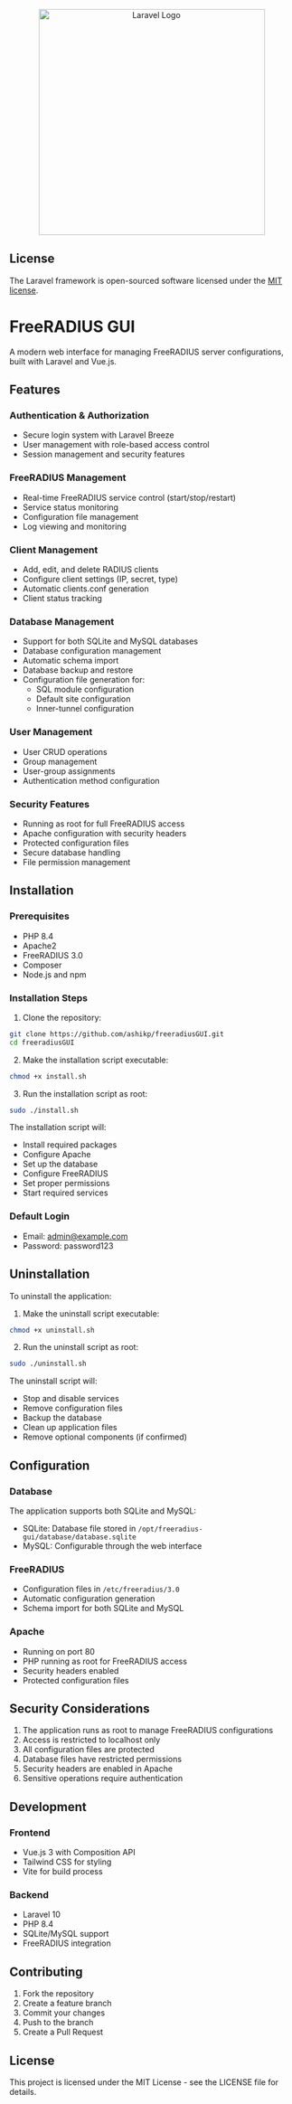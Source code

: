 <p align="center"><a href="https://laravel.com" target="_blank"><img src="https://raw.githubusercontent.com/laravel/art/master/logo-lockup/5%20SVG/2%20CMYK/1%20Full%20Color/laravel-logolockup-cmyk-red.svg" width="400" alt="Laravel Logo"></a></p>


## License

The Laravel framework is open-sourced software licensed under the [MIT license](https://opensource.org/licenses/MIT).

# FreeRADIUS GUI

A modern web interface for managing FreeRADIUS server configurations, built with Laravel and Vue.js.

## Features

### Authentication & Authorization
- Secure login system with Laravel Breeze
- User management with role-based access control
- Session management and security features

### FreeRADIUS Management
- Real-time FreeRADIUS service control (start/stop/restart)
- Service status monitoring
- Configuration file management
- Log viewing and monitoring

### Client Management
- Add, edit, and delete RADIUS clients
- Configure client settings (IP, secret, type)
- Automatic clients.conf generation
- Client status tracking

### Database Management
- Support for both SQLite and MySQL databases
- Database configuration management
- Automatic schema import
- Database backup and restore
- Configuration file generation for:
  - SQL module configuration
  - Default site configuration
  - Inner-tunnel configuration

### User Management
- User CRUD operations
- Group management
- User-group assignments
- Authentication method configuration

### Security Features
- Running as root for full FreeRADIUS access
- Apache configuration with security headers
- Protected configuration files
- Secure database handling
- File permission management

## Installation

### Prerequisites
- PHP 8.4
- Apache2
- FreeRADIUS 3.0
- Composer
- Node.js and npm

### Installation Steps

1. Clone the repository:
```bash
git clone https://github.com/ashikp/freeradiusGUI.git
cd freeradiusGUI
```

2. Make the installation script executable:
```bash
chmod +x install.sh
```

3. Run the installation script as root:
```bash
sudo ./install.sh
```

The installation script will:
- Install required packages
- Configure Apache
- Set up the database
- Configure FreeRADIUS
- Set proper permissions
- Start required services

### Default Login
- Email: admin@example.com
- Password: password123

## Uninstallation

To uninstall the application:

1. Make the uninstall script executable:
```bash
chmod +x uninstall.sh
```

2. Run the uninstall script as root:
```bash
sudo ./uninstall.sh
```

The uninstall script will:
- Stop and disable services
- Remove configuration files
- Backup the database
- Clean up application files
- Remove optional components (if confirmed)

## Configuration

### Database
The application supports both SQLite and MySQL:
- SQLite: Database file stored in `/opt/freeradius-gui/database/database.sqlite`
- MySQL: Configurable through the web interface

### FreeRADIUS
- Configuration files in `/etc/freeradius/3.0`
- Automatic configuration generation
- Schema import for both SQLite and MySQL

### Apache
- Running on port 80
- PHP running as root for FreeRADIUS access
- Security headers enabled
- Protected configuration files

## Security Considerations

1. The application runs as root to manage FreeRADIUS configurations
2. Access is restricted to localhost only
3. All configuration files are protected
4. Database files have restricted permissions
5. Security headers are enabled in Apache
6. Sensitive operations require authentication

## Development

### Frontend
- Vue.js 3 with Composition API
- Tailwind CSS for styling
- Vite for build process

### Backend
- Laravel 10
- PHP 8.4
- SQLite/MySQL support
- FreeRADIUS integration

## Contributing

1. Fork the repository
2. Create a feature branch
3. Commit your changes
4. Push to the branch
5. Create a Pull Request

## License

This project is licensed under the MIT License - see the LICENSE file for details.
